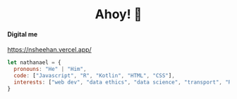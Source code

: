 <p align="center">
  <h1 align="center">Ahoy!  👋</h1>
</p>

#### Digital me
https://nsheehan.vercel.app/
```javascript
let nathanael = {
  pronouns: "He" | "Him",
  code: ["Javascript", "R", "Kotlin", "HTML", "CSS"],
  interests: ["web dev", "data ethics", "data science", "transport", "R"],
}
```
